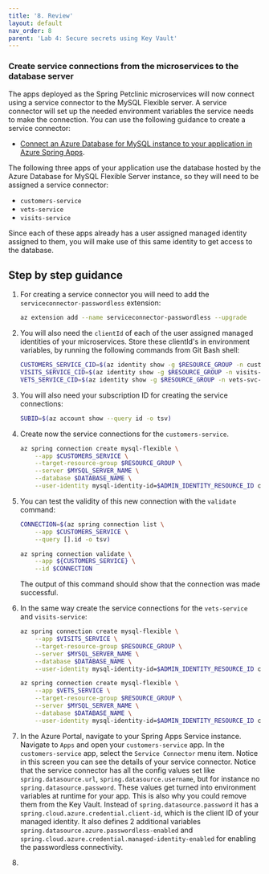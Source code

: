 ```yaml
---
title: '8. Review'
layout: default
nav_order: 8
parent: 'Lab 4: Secure secrets using Key Vault'
---
```


### Create service connections from the microservices to the database server

The apps deployed as the Spring Petclinic microservices will now connect using a service connector to the MySQL Flexible server. A service connector will set up the needed environment variables the service needs to make the connection. You can use the following guidance to create a service connector:

- [Connect an Azure Database for MySQL instance to your application in Azure Spring Apps](https://learn.microsoft.com/azure/spring-apps/how-to-bind-mysql?tabs=Service-Connector).

The following three apps of your application use the database hosted by the Azure Database for MySQL Flexible Server instance, so they will need to be assigned a service connector:

- `customers-service`
- `vets-service`
- `visits-service`

Since each of these apps already has a user assigned managed identity assigned to them, you will make use of this same identity to get access to the database.

## Step by step guidance

1. For creating a service connector you will need to add the `serviceconnector-passwordless` extension:

   ```bash
   az extension add --name serviceconnector-passwordless --upgrade
   ```

1. You will also need the `clientId` of each of the user assigned managed identities of your microservices. Store these clientId's in environment variables, by running the following commands from Git Bash shell:

   ```bash
   CUSTOMERS_SERVICE_CID=$(az identity show -g $RESOURCE_GROUP -n customers-svc-uid --query clientId -o tsv)
   VISITS_SERVICE_CID=$(az identity show -g $RESOURCE_GROUP -n visits-svc-uid --query clientId -o tsv)
   VETS_SERVICE_CID=$(az identity show -g $RESOURCE_GROUP -n vets-svc-uid --query clientId -o tsv)
   ```

1. You will also need your subscription ID for creating the service connections:

   ```bash
   SUBID=$(az account show --query id -o tsv)
   ```

1. Create now the service connections for the `customers-service`.

   ```bash
   az spring connection create mysql-flexible \
       --app $CUSTOMERS_SERVICE \
       --target-resource-group $RESOURCE_GROUP \
       --server $MYSQL_SERVER_NAME \
       --database $DATABASE_NAME \
       --user-identity mysql-identity-id=$ADMIN_IDENTITY_RESOURCE_ID client-id=$CUSTOMERS_SERVICE_CID subs-id=$SUBID
   ```

1. You can test the validity of this new connection with the `validate` command: 

   ```bash
   CONNECTION=$(az spring connection list \
       --app $CUSTOMERS_SERVICE \
       --query [].id -o tsv)
   
   az spring connection validate \
       --app ${CUSTOMERS_SERVICE} \
       --id $CONNECTION
   ```

   The output of this command should show that the connection was made successful.

1. In the same way create the service connections for the `vets-service` and `visits-service`: 

   ```bash
   az spring connection create mysql-flexible \
       --app $VISITS_SERVICE \
       --target-resource-group $RESOURCE_GROUP \
       --server $MYSQL_SERVER_NAME \
       --database $DATABASE_NAME \
       --user-identity mysql-identity-id=$ADMIN_IDENTITY_RESOURCE_ID client-id=$VISITS_SERVICE_CID subs-id=$SUBID
   
   az spring connection create mysql-flexible \
       --app $VETS_SERVICE \
       --target-resource-group $RESOURCE_GROUP \
       --server $MYSQL_SERVER_NAME \
       --database $DATABASE_NAME \
       --user-identity mysql-identity-id=$ADMIN_IDENTITY_RESOURCE_ID client-id=$VETS_SERVICE_CID subs-id=$SUBID
   ```

1. In the Azure Portal, navigate to your Spring Apps Service instance. Navigate to `Apps` and open your `customers-service` app. In the `customers-service` app, select the `Service Connector` menu item. Notice in this screen you can see the details of your service connector. Notice that the service connector has all the config values set like `spring.datasource.url`, `spring.datasource.username`, but for instance no `spring.datasource.password`. These values get turned into environment variables at runtime for your app. This is also why you could remove them from the Key Vault. Instead of `spring.datasource.password` it has a `spring.cloud.azure.credential.client-id`, which is the client ID of your managed identity. It also defines 2 additional variables `spring.datasource.azure.passwordless-enabled` and `spring.cloud.azure.credential.managed-identity-enabled` for enabling the passwordless connectivity.
2. 
